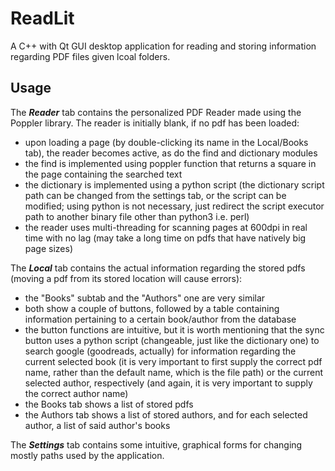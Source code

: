 # ReadLit

A C++ with Qt GUI desktop application for reading and storing information regarding PDF files given lcoal folders.

## Usage

The **_Reader_** tab contains the personalized PDF Reader made using the Poppler library. The reader is initially blank, if no pdf has been loaded:
- upon loading a page (by double-clicking its name in the Local/Books tab), the reader becomes active, as do the find and dictionary modules
- the find is implemented using poppler function that returns a square in the page containing the searched text
- the dictionary is implemented using a python script (the dictionary script path can be changed from the settings tab, or the script can be modified; using python is not necessary, just redirect the script executor path to another binary file other than python3 i.e. perl)
- the reader uses multi-threading for scanning pages at 600dpi in real time with no lag (may take a long time on pdfs that have natively big page sizes)

The **_Local_** tab contains the actual information regarding the stored pdfs (moving a pdf from its stored location will cause errors):
- the "Books" subtab and the "Authors" one are very similar
- both show a couple of buttons, followed by a table containing information pertaining to a certain book/author from the database
- the button functions are intuitive, but it is worth mentioning that the sync button uses a python script (changeable, just like the dictionary one) to search google (goodreads, actually) for information regarding the current selected book (it is very important to first supply the correct pdf name, rather than the default name, which is the file path) or the current selected author, respectively (and again, it is very important to supply the correct author name)
- the Books tab shows a list of stored pdfs
- the Authors tab shows a list of stored authors, and for each selected author, a list of said author's books

The **_Settings_** tab contains some intuitive, graphical forms for changing mostly paths used by the application.
